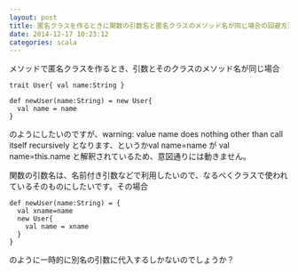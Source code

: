 ```yaml
---
layout: post
title: 匿名クラスを作るときに関数の引数名と匿名クラスのメソッド名が同じ場合の回避方法を知りたい
date: 2014-12-17 10:23:12
categories: scala
---
```

<!-- {% raw %} -->
<p>メソッドで匿名クラスを作るとき、引数とそのクラスのメソッド名が同じ場合</p>

<pre><code>trait User{ val name:String }

def newUser(name:String) = new User{
  val name = name
}
</code></pre>

<p>のようにしたいのですが、warning: value name does nothing other than call itself recursively となります、というかval name=name が val name=this.name と解釈されているため、意図通りには動きません。</p>

<p>関数の引数名は、名前付き引数などで利用したいので、なるべくクラスで使われているそのものにしたいです。その場合</p>

<pre><code>def newUser(name:String) = {
  val xname=name
  new User{
    val name = xname
  }
}
</code></pre>

<p>のように一時的に別名の引数に代入するしかないのでしょうか？</p>
<!-- {% endraw %} -->
